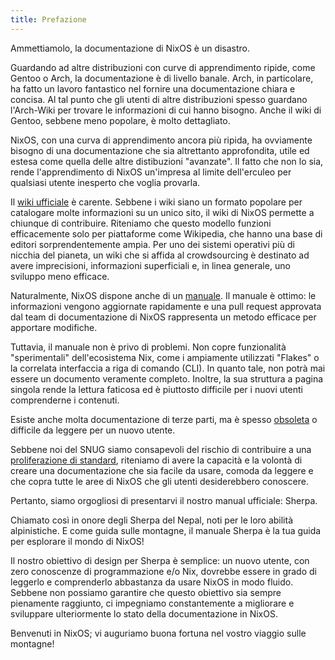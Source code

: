 ```yaml
---
title: Prefazione
---
```


Ammettiamolo, la documentazione di NixOS è un disastro.

Guardando ad altre distribuzioni con curve di apprendimento ripide, come Gentoo o Arch, la documentazione è di livello banale. Arch, in particolare, ha fatto un lavoro fantastico nel fornire una documentazione chiara e concisa. Al tal punto che gli utenti di altre distribuzioni spesso guardano l'Arch-Wiki per trovare le informazioni di cui hanno bisogno. Anche il wiki di Gentoo, sebbene meno popolare, è molto dettagliato.

NixOS, con una curva di apprendimento ancora più ripida, ha ovviamente bisogno di una documentazione che sia altrettanto approfondita, utile ed estesa come quella delle altre distibuzioni "avanzate". Il fatto che non lo sia, rende l'apprendimento di NixOS un'impresa al limite dell'erculeo per qualsiasi utente inesperto che voglia provarla.

Il [wiki ufficiale](https://wiki.nixos.org) è carente. Sebbene i wiki siano un formato popolare per catalogare molte informazioni su un unico sito, il wiki di NixOS permette a chiunque di contribuire. Riteniamo che questo modello funzioni efficacemente solo per piattaforme come Wikipedia, che hanno una base di editori sorprendentemente ampia. Per uno dei sistemi operativi più di nicchia del pianeta, un wiki che si affida al crowdsourcing è destinato ad avere imprecisioni, informazioni superficiali e, in linea generale, uno sviluppo meno efficace.

Naturalmente, NixOS dispone anche di un [manuale](https://nixos.org/manual/nixos/stable/). Il manuale è ottimo: le informazioni vengono aggiornate rapidamente e una pull request approvata dal team di documentazione di NixOS rappresenta un metodo efficace per apportare modifiche.

Tuttavia, il manuale non è privo di problemi. Non copre funzionalità "sperimentali" dell'ecosistema Nix, come i ampiamente utilizzati "Flakes" o la correlata interfaccia a riga di comando (CLI). In quanto tale, non potrà mai essere un documento veramente completo. Inoltre, la sua struttura a pagina singola rende la lettura faticosa ed è piuttosto difficile per i nuovi utenti comprenderne i contenuti.

Esiste anche molta documentazione di terze parti, ma è spesso [obsoleta](https://nixos.wiki) o difficile da leggere per un nuovo utente.

Sebbene noi del SNUG siamo consapevoli del rischio di contribuire a una [proliferazione di standard](https://xkcd.com/927/), riteniamo di avere la capacità e la volontà di creare una documentazione che sia facile da usare, comoda da leggere e che copra tutte le aree di NixOS che gli utenti desiderebbero conoscere.

Pertanto, siamo orgogliosi di presentarvi il nostro manual ufficiale: Sherpa.

Chiamato così in onore degli Sherpa del Nepal, noti per le loro abilità alpinistiche. E come guida sulle montagne, il manuale Sherpa è la tua guida per esplorare il mondo di NixOS!

Il nostro obiettivo di design per Sherpa è semplice: un nuovo utente, con zero conoscenze di programmazione e/o Nix, dovrebbe essere in grado di leggerlo e comprenderlo abbastanza da usare NixOS in modo fluido. Sebbene non possiamo garantire che questo obiettivo sia sempre pienamente raggiunto, ci impegniamo constantemente a migliorare e sviluppare ulteriormente lo stato della documentazione in NixOS.

Benvenuti in NixOS; vi auguriamo buona fortuna nel vostro viaggio sulle montagne!
